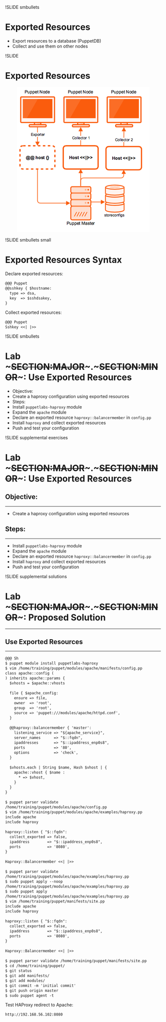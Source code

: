 !SLIDE smbullets
# Exported Resources

* Export resources to a database (PuppetDB)
* Collect and use them on other nodes


!SLIDE
# Exported Resources

<center><img src="../_images/resources/exported_resources.png" style="width:429px;height:468px;" alt="Exported Resources"/></center>


!SLIDE smbullets small
# Exported Resources Syntax

Declare exported resources:

    @@@ Puppet
    @@sshkey { $hostname:
      type => dsa,
      key  => $sshdsakey,
    }

Collect exported resources:

    @@@ Puppet
    Sshkey <<| |>>


!SLIDE smbullets
# Lab ~~~SECTION:MAJOR~~~.~~~SECTION:MINOR~~~: Use Exported Resources

* Objective:
 * Create a haproxy configuration using exported resources
* Steps:
 * Install `puppetlabs-haproxy` module
 * Expand the `apache` module
 * Declare an exported resource `haproxy::balancermember` in `config.pp`
 * Install `haproxy` and collect exported resources
 * Push and test your configuration


!SLIDE supplemental exercises
# Lab ~~~SECTION:MAJOR~~~.~~~SECTION:MINOR~~~: Use Exported Resources

## Objective:

****

* Create a haproxy configuration using exported resources

## Steps:

****

* Install `puppetlabs-haproxy` module
* Expand the `apache` module
* Declare an exported resource `haproxy::balancermember` in `config.pp`
* Install `haproxy` and collect exported resources 
* Push and test your configuration


!SLIDE supplemental solutions
# Lab ~~~SECTION:MAJOR~~~.~~~SECTION:MINOR~~~: Proposed Solution

****

## Use Exported Resources

****

    @@@ Sh
    $ puppet module install puppetlabs-haproxy
    $ vim /home/training/puppet/modules/apache/manifests/config.pp
    class apache::config (
    ) inherits apache::params {
      $vhosts = $apache::vhosts

      file { $apache_config:
        ensure => file,
        owner  => 'root',
        group  => 'root',
        source => 'puppet:///modules/apache/httpd.conf',
      }

      @@haproxy::balancermember { 'master':
        listening_service => "${apache_service}",
        server_names      => "$::fqdn",
        ipaddresses       => "$::ipaddress_enp0s8",
        ports             => '80',
        options           => 'check',
      }

      $vhosts.each | String $name, Hash $vhost | {
        apache::vhost { $name :
          * => $vhost,
        }
      }
    }

    $ puppet parser validate /home/training/puppet/modules/apache/config.pp
    $ vim /home/training/puppet/modules/apache/examples/haproxy.pp
    include apache
    include haproxy

    haproxy::listen { "$::fqdn":
      collect_exported => false,
      ipaddress        => "$::ipaddress_enp0s8",
      ports            => '8080',
    }

    Haproxy::Balancermember <<| |>>

    $ puppet parser validate /home/training/puppet/modules/apache/examples/haproxy.pp
    $ sudo puppet apply --noop /home/training/puppet/modules/apache/examples/haproxy.pp
    $ sudo puppet apply /home/training/puppet/modules/apache/examples/haproxy.pp
    $ vim /home/training/puppet/manifests/site.pp
    include apache
    include haproxy

    haproxy::listen { "$::fqdn":
      collect_exported => false,
      ipaddress        => "$::ipaddress_enp0s8",
      ports            => '8080',
    }

    Haproxy::Balancermember <<| |>>

    $ puppet parser validate /home/training/puppet/manifests/site.pp
    $ cd /home/training/puppet/
    $ git status
    $ git add manifests/
    $ git add modules/
    $ git commit -m 'initial commit'
    $ git push origin master 
    $ sudo puppet agent -t

Test HAProxy redirect to Apache:

    http://192.168.56.102:8080
